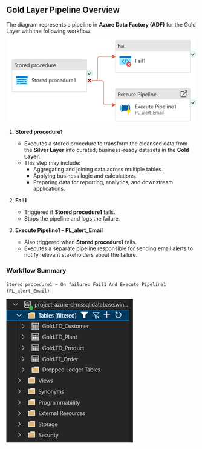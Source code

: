 ## Gold Layer Pipeline Overview
The diagram represents a pipeline in **Azure Data Factory (ADF)** for the Gold Layer with the following workflow:

![ADF Staging to Gold](img_gold/pl_silver_2_gold.png)

1. **Stored procedure1**
   - Executes a stored procedure to transform the cleansed data from the **Silver Layer** into curated, business-ready datasets in the **Gold Layer**.
   - This step may include:
     - Aggregating and joining data across multiple tables.
     - Applying business logic and calculations.
     - Preparing data for reporting, analytics, and downstream applications.

2. **Fail1**
   - Triggered if **Stored procedure1** fails.
   - Stops the pipeline and logs the failure.

3. **Execute Pipeline1 – PL_alert_Email**
   - Also triggered when **Stored procedure1** fails.
   - Executes a separate pipeline responsible for sending email alerts to notify relevant stakeholders about the failure.

### Workflow Summary
`Stored procedure1 → On failure: Fail1 And Execute Pipeline1 (PL_alert_Email)`

![Data in Gold](img_gold/gold_layer.png)